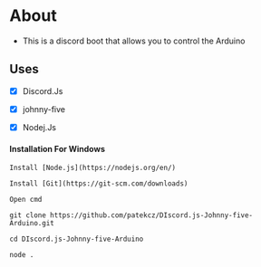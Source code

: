 # About
- This is a discord boot that allows you to control the Arduino

## Uses
- [x] Discord.Js
- [x] johnny-five
- [x] Nodej.Js


#### Installation For Windows

    Install [Node.js](https://nodejs.org/en/)
    
    Install [Git](https://git-scm.com/downloads)
    
    Open cmd
    
    git clone https://github.com/patekcz/DIscord.js-Johnny-five-Arduino.git
    
    cd DIscord.js-Johnny-five-Arduino
    
    node .


